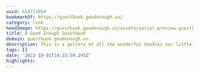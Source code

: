 ```yaml
---
uuid: 654711654
bookmarkOf: https://guestbook.goodenough.us/
category: link
headImage: https://guestbook.goodenough.us/assets/social-preview-guestbook-8ee2746e0b2758f94c534b9d9350a0caf4a6dbc05b7e9ebc8b71600131078d29.jpg
title: A Good Enough Guestbook
domain: guestbook.goodenough.us
description: This is a gallery of all the wonderful doodles our little printer received.
tags: []
date: '2023-10-01T14:15:59.293Z'
highlights: 
---
```



